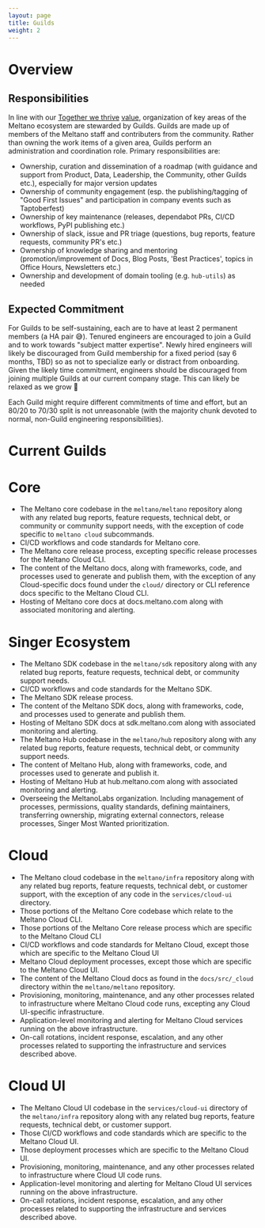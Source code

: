```yaml
---
layout: page
title: Guilds
weight: 2
---
```


# Overview

## Responsibilities

In line with our <a href="/company/values#together-we-thrive">Together we thrive</a> <a href="/company/values">value</a>, organization of key areas of the Meltano ecosystem are stewarded by Guilds.
Guilds are made up of members of the Meltano staff and contributers from the community.
Rather than owning the work items of a given area, Guilds perform an administration and coordination role.
Primary responsibilities are:

- Ownership, curation and dissemination of a roadmap (with guidance and support from Product, Data, Leadership, the Community, other Guilds etc.), especially for major version updates
- Ownership of community engagement (esp. the publishing/tagging of "Good First Issues" and participation in company events such as Taptoberfest)
- Ownership of key maintenance (releases, dependabot PRs, CI/CD workflows, PyPI publishing etc.)
- Ownership of slack, issue and PR triage (questions, bug reports, feature requests, community PR's etc.)
- Ownership of knowledge sharing and mentoring (promotion/improvement of Docs, Blog Posts, 'Best Practices', topics in Office Hours, Newsletters etc.)
- Ownership and development of domain tooling (e.g. `hub-utils`) as needed

## Expected Commitment

For Guilds to be self-sustaining, each are to have at least 2 permanent members (a HA pair 😅).
Tenured engineers are encouraged to join a Guild and to work towards "subject matter expertise".
Newly hired engineers will likely be discouraged from Guild membership for a fixed period (say 6 months, TBD) so as not to specialize early or distract from onboarding.
Given the likely time commitment, engineers should be discouraged from joining multiple Guilds at our current company stage.
This can likely be relaxed as we grow 🚀

Each Guild might require different commitments of time and effort, but an 80/20 to 70/30 split is not unreasonable (with the majority chunk devoted to normal, non-Guild engineering responsibilities).

# Current Guilds

# Core

- The Meltano core codebase in the `meltano/meltano` repository along with any related bug reports, feature requests, technical debt, or community or community support needs, with the exception of code specific to `meltano cloud` subcommands.
- CI/CD workflows and code standards for Meltano core.
- The Meltano core release process, excepting specific release processes for the Meltano Cloud CLI.
- The content of the Meltano docs, along with frameworks, code, and processes used to generate and publish them, with the exception of any Cloud-specific docs found under the `cloud/` directory or CLI reference docs specific to the Meltano Cloud CLI.
- Hosting of Meltano core docs at docs.meltano.com along with associated monitoring and alerting.

# Singer Ecosystem

- The Meltano SDK codebase in the `meltano/sdk` repository along with any related bug reports, feature requests, technical debt, or community support needs.
- CI/CD workflows and code standards for the Meltano SDK.
- The Meltano SDK release process.
- The content of the Meltano SDK docs, along with frameworks, code, and processes used to generate and publish them.
- Hosting of Meltano SDK docs at sdk.meltano.com along with associated monitoring and alerting.
- The Meltano Hub codebase in the `meltano/hub` repository along with any related bug reports, feature requests, technical debt, or community support needs.
- The content of Meltano Hub, along with frameworks, code, and processes used to generate and publish it.
- Hosting of Meltano Hub at hub.meltano.com along with associated monitoring and alerting.
- Overseeing the MeltanoLabs organization. Including management of processes, permissions, quality standards, defining maintainers, transferring ownership, migrating external connectors, release processes, Singer Most Wanted prioritization.

# Cloud

- The Meltano cloud codebase in the `meltano/infra` repository along with any related bug reports, feature requests, technical debt, or customer support, with the exception of any code in the `services/cloud-ui` directory.
- Those portions of the Meltano Core codebase which relate to the Meltano Cloud CLI.
- Those portions of the Meltano Core release process which are specific to the Meltano Cloud CLI
- CI/CD workflows and code standards for Meltano Cloud, except those which are specific to the Meltano Cloud UI
- Meltano Cloud deployment processes, except those which are specific to the Meltano Cloud UI.
- The content of the Meltano Cloud docs as found in the `docs/src/_cloud` directory within the `meltano/meltano` repository.
- Provisioning, monitoring, maintenance, and any other processes related to infrastructure where Meltano Cloud code runs, excepting any Cloud UI-specific infrastructure.
- Application-level monitoring and alerting for Meltano Cloud services running on the above infrastructure.
- On-call rotations, incident response, escalation, and any other processes related to supporting the infrastructure and services described above.

# Cloud UI

- The Meltano Cloud UI codebase in the `services/cloud-ui` directory of the `meltano/infra` repository along with any related bug reports, feature requests, technical debt, or customer support.
- Those CI/CD workflows and code standards which are specific to the Meltano Cloud UI.
- Those deployment processes which are specific to the Meltano Cloud UI.
- Provisioning, monitoring, maintenance, and any other processes related to infrastructure where Cloud UI code runs.
- Application-level monitoring and alerting for Meltano Cloud UI services running on the above infrastructure.
- On-call rotations, incident response, escalation, and any other processes related to supporting the infrastructure and services described above.
